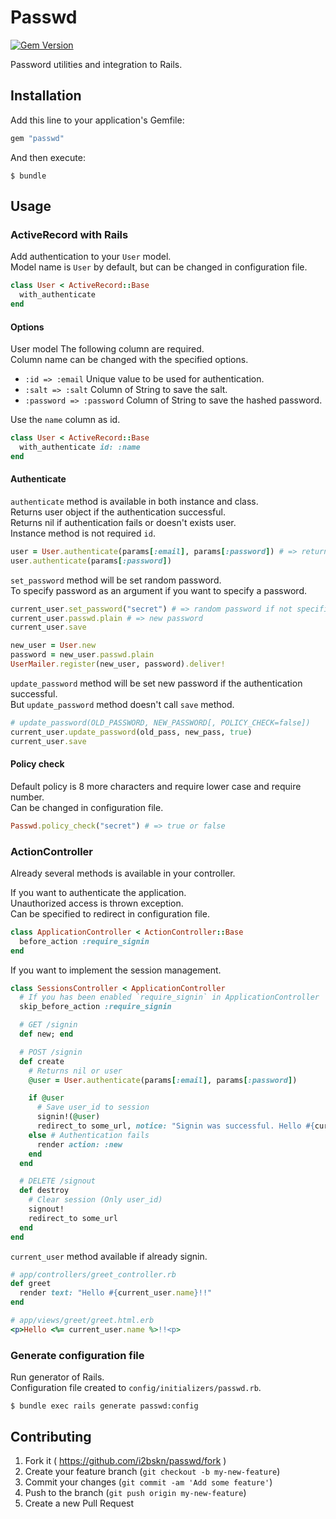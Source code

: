 # Passwd

[![Gem Version](https://badge.fury.io/rb/passwd.svg)](http://badge.fury.io/rb/passwd)

Password utilities and integration to Rails.

## Installation

Add this line to your application's Gemfile:

```ruby
gem "passwd"
```

And then execute:

    $ bundle

## Usage

### ActiveRecord with Rails

Add authentication to your `User` model.  
Model name is `User` by default, but can be changed in configuration file.

```ruby
class User < ActiveRecord::Base
  with_authenticate
end
```

#### Options

User model The following column are required.  
Column name can be changed with the specified options.

- `:id => :email` Unique value to be used for authentication.
- `:salt => :salt` Column of String to save the salt.
- `:password => :password` Column of String to save the hashed password.

Use the `name` column as id.

```ruby
class User < ActiveRecord::Base
  with_authenticate id: :name
end
```

#### Authenticate

`authenticate` method is available in both instance and class.  
Returns user object if the authentication successful.  
Returns nil if authentication fails or doesn't exists user.  
Instance method is not required `id`.

```ruby
user = User.authenticate(params[:email], params[:password]) # => return user object or nil.
user.authenticate(params[:password])
```

`set_password` method will be set random password.  
To specify password as an argument if you want to specify a password.  

```ruby
current_user.set_password("secret") # => random password if not specified a argument.
current_user.passwd.plain # => new password
current_user.save

new_user = User.new
password = new_user.passwd.plain
UserMailer.register(new_user, password).deliver!
```

`update_password` method will be set new password if the authentication successful.  
But `update_password` method doesn't call `save` method.

```ruby
# update_password(OLD_PASSWORD, NEW_PASSWORD[, POLICY_CHECK=false])
current_user.update_password(old_pass, new_pass, true)
current_user.save
```

#### Policy check

Default policy is 8 more characters and require lower case and require number.  
Can be changed in configuration file.

```ruby
Passwd.policy_check("secret") # => true or false
```

### ActionController

Already several methods is available in your controller.

If you want to authenticate the application.  
Unauthorized access is thrown exception.  
Can be specified to redirect in configuration file.

```ruby
class ApplicationController < ActionController::Base
  before_action :require_signin
end
```

If you want to implement the session management.

```ruby
class SessionsController < ApplicationController
  # If you has been enabled `require_signin` in ApplicationController
  skip_before_action :require_signin

  # GET /signin
  def new; end

  # POST /signin
  def create
    # Returns nil or user
    @user = User.authenticate(params[:email], params[:password])

    if @user
      # Save user_id to session
      signin!(@user)
      redirect_to some_url, notice: "Signin was successful. Hello #{current_user.name}"
    else # Authentication fails
      render action: :new
    end
  end

  # DELETE /signout
  def destroy
    # Clear session (Only user_id)
    signout!
    redirect_to some_url
  end
end
```

`current_user` method available if already signin.

```ruby
# app/controllers/greet_controller.rb
def greet
  render text: "Hello #{current_user.name}!!"
end

# app/views/greet/greet.html.erb
<p>Hello <%= current_user.name %>!!<p>
```

### Generate configuration file

Run generator of Rails.  
Configuration file created to `config/initializers/passwd.rb`.

```
$ bundle exec rails generate passwd:config
```

## Contributing

1. Fork it ( https://github.com/i2bskn/passwd/fork )
2. Create your feature branch (`git checkout -b my-new-feature`)
3. Commit your changes (`git commit -am 'Add some feature'`)
4. Push to the branch (`git push origin my-new-feature`)
5. Create a new Pull Request

